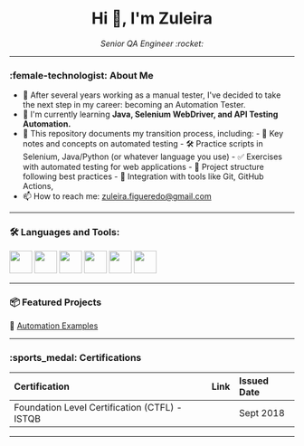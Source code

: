 <h1 align="center">Hi 👋, I'm Zuleira</h1>

<p align="center">
  <em>Senior QA Engineer :rocket:</em>
</p>

---

### :female-technologist: About Me

- :telescope: After several years working as a manual tester, I've decided to take the next step in my career: becoming an Automation Tester. 
- :seedling: I'm currently learning **Java, Selenium WebDriver, and API Testing Automation.**
- :dancers: This repository documents my transition process, including:
      - 🧠 Key notes and concepts on automated testing
      - 🛠️ Practice scripts in Selenium, Java/Python (or whatever language you use)
      - ✅ Exercises with automated testing for web applications
      - 📂 Project structure following best practices
      - 🔄 Integration with tools like Git, GitHub Actions,
- :mailbox: How to reach me: [zuleira.figueredo@gmail.com](mailto:your.email@example.com)


---

### :hammer_and_wrench: Languages and Tools:

<p>
<!-- Java -->
<img src="https://cdn.jsdelivr.net/gh/devicons/devicon/icons/java/java-original.svg" width="40"/>
<!-- JavaScript -->
<img src="https://cdn.jsdelivr.net/gh/devicons/devicon/icons/javascript/javascript-original.svg" width="40"/>
<!-- intelliJ -->
<img src="https://cdn.jsdelivr.net/gh/devicons/devicon/icons/intellij/intellij-original.svg" width="40"/>
<!-- Github -->
<img src="https://cdn.jsdelivr.net/gh/devicons/devicon/icons/github/github-original.svg" width="40"/>
<!-- Postman -->
<img src="https://cdn.jsdelivr.net/gh/devicons/devicon/icons/postman/postman-original.svg" width="40"/>
<!-- Selenium -->
<img src="https://cdn.jsdelivr.net/gh/devicons/devicon/icons/selenium/selenium-original.svg" width="40"/>
</p>

---

### :package: Featured Projects

:small_blue_diamond: [Automation Examples](https://github.com/karinerb19/Automation_examples)  

---

### :sports_medal: Certifications

| Certification        | Link                           | Issued Date |
|:-----------------------|:--------------------------------|:-------------|
| Foundation Level Certification (CTFL) - ISTQB |  | Sept 2018    |

<!--
### :chart_with_upwards_trend: GitHub Stats

<p align="center">
  <img src="https://github-readme-stats.vercel.app/api?username=karinerb19&show_icons=true&theme=default" alt="GitHub Stats" />
</p>

---
-->

---
